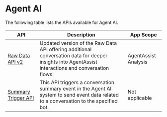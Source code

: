 # Agent AI

The following table lists the APIs available for Agent AI. 

| API            | Description                                 | App Scope         |
|----------------|---------------------------------------------|-------------------|
| [Raw Data API v2](./raw-data-api.md) | Updated version of the Raw Data API offering additional conversation data for deeper insights into AgentAssist interactions and conversation flows. | AgentAssist Analysis |
| [Summary Trigger API](./conversation-summary-trigger-api.md) | This API triggers a conversation summary event in the Agent AI system to send event data related to a conversation to the specified bot. | Not applicable |

